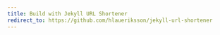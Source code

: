 ```yaml
---
title: Build with Jekyll URL Shortener
redirect_to: https://github.com/hlaueriksson/jekyll-url-shortener
---
```

